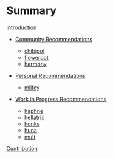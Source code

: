 # Summary

[Introduction](./introduction.md)

- [Community Recommendations]()
    - [chibipot](./recommendations/chibipot.md)
    - [flowerpot](./recommendations/flowerpot.md)
    - [harmony](./recommendations/harmony.md)

- [Personal Recommendations]()
    - [milfoy](./recommendations/milfoy.md)

- [Work in Progress Recommendations]()
    - [haphne](./recommendations/haphne.md)
    - [hellatrix](./recommendations/hellatrix.md)
    - [honks](./recommendations/honks.md)
    - [huna](./recommendations/huna.md)
    - [mult](./recommendations/mult.md)

[Contribution](./contribution.md)
